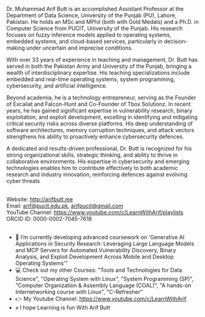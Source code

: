 Dr. Muhammad Arif Butt is an accomplished Assistant Professor at the Department of Data Science, University of the Punjab (PU), Lahore, Pakistan. He holds an MSc and MPhil (both with Gold Medals) and a Ph.D. in Computer Science from PUCIT, University of the Punjab. His research focuses on fuzzy inference models applied to operating systems, embedded systems, and cloud-based services, particularly in decision-making under uncertain and imprecise conditions.

With over 33 years of experience in teaching and management, Dr. Butt has served in both the Pakistan Army and University of the Punjab, bringing a wealth of interdisciplinary expertise. His teaching specializations include embedded and real-time operating systems, system programming, cybersecurity, and artificial intelligence.

Beyond academia, he is a technology entrepreneur, serving as the Founder of Excaliat and Falcon-Hunt and Co-Founder of Tbox Solutionz. In recent years, he has gained significant expertise in vulnerability research, binary exploitation, and exploit development, excelling in identifying and mitigating critical security risks across diverse platforms. His deep understanding of software architectures, memory corruption techniques, and attack vectors strengthens his ability to proactively enhance cybersecurity defences.

A dedicated and results-driven professional, Dr. Butt is recognized for his strong organizational skills, strategic thinking, and ability to thrive in collaborative environments. His expertise in cybersecurity and emerging technologies enables him to contribute effectively to both academic research and industry innovation, reinforcing defences against evolving cyber threats

<br> Website: http://arifbutt.me
<br> Email: arif@pucit.edu.pk, arifpucit@gmail.com 
<br> YouTube Channel: https://www.youtube.com/c/LearnWithArif/playlists
<br> ORCID ID: 0000-0002-7045-7618
<br>
<br>

  - 👀 I’m currently developing advanced coursework on 'Generative AI Applications in Security Research: Leveraging Large Language Models and MCP Servers for Automated Vulnerability Discovery, Binary Analysis, and Exploit Development Across Mobile and Desktop Operating Systems'"
  - 💻 Check out my other Courses: "Tools and Technologies for Data Science", "Operating System with Linux", "System Programming (SP)", "Computer Organization & Assembly Language (COAL)", "A hands-on Internetworking course with Linux", "C-Refresher"
  - 👉 My Youtube Channel: https://www.youtube.com/c/LearnWithArif
  - ✊️ I hope Learning is fun With Arif Butt


<!---
arifpucit/arifpucit is a ✨ special ✨ repository because its `README.md` (this file) appears on your GitHub profile.
You can click the Preview link to take a look at your changes.
--->
